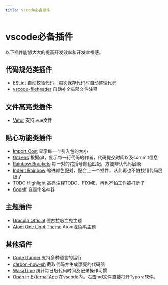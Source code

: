 ```yaml
---
title: vscode必备插件
---
```

# vscode必备插件
以下插件能够大大的提高开发效率和开发幸福感。

## 代码规范类插件
* [ESLint](https://marketplace.visualstudio.com/items?itemName=dbaeumer.vscode-eslint) 自动校验代码，每次保存代码时自动整理代码
* [vscode-fileheader](https://marketplace.visualstudio.com/items?itemName=mikey.vscode-fileheader) 自动补全头部文件注释

## 文件高亮类插件
* [Vetur](https://marketplace.visualstudio.com/items?itemName=octref.vetur) 支持.vue文件
## 贴心功能类插件
* [Import Cost](https://marketplace.visualstudio.com/items?itemName=wix.vscode-import-cost) 显示每一个引入包的大小
* [GitLens](https://marketplace.visualstudio.com/items?itemName=eamodio.gitlens) 根据git，显示每一行代码的作者，代码提交时间以及commit信息
* [Rainbow Brackets](https://marketplace.visualstudio.com/items?itemName=2gua.rainbow-brackets) 每一对的花括号颜色匹配，方便辨认代码层级
* [Indent Rainbow](https://marketplace.visualstudio.com/items?itemName=oderwat.indent-rainbow) 缩进颜色配对，配合上一个插件，从此再也不怕找错代码层级了
* [TODO Highlight](https://marketplace.visualstudio.com/items?itemName=wayou.vscode-todo-highlight) 高亮注释TODO、FIXME，再也不怕工作被打断了
* [Codelf](https://marketplace.visualstudio.com/items?itemName=unbug.codelf) 变量命名神器

## 主题插件
* [Dracula Official](https://marketplace.visualstudio.com/items?itemName=dracula-theme.theme-dracula) 德古拉吸血鬼主题
* [Atom One Light Theme](https://marketplace.visualstudio.com/items?itemName=akamud.vscode-theme-onelight) Atom浅色系主题

## 其他插件
* [Code Runner](https://marketplace.visualstudio.com/items?itemName=formulahendry.code-runner) 支持多种语言的运行
* [carbon-now-sh](https://marketplace.visualstudio.com/items?itemName=ericadamski.carbon-now-sh) 截取代码并生成漂亮的代码图
* [WakaTime](https://marketplace.visualstudio.com/items?itemName=WakaTime.vscode-wakatime) 统计每日敲代码时间及记录操作习惯
* [Open in External App](https://marketplace.visualstudio.com/items?itemName=YuTengjing.open-in-external-app) 在vscode内，右击md文件直接打开Typora软件。